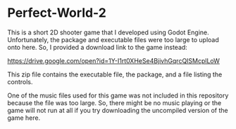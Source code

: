 # Perfect-World-2

This is a short 2D shooter game that I developed using Godot Engine. Unfortunately, the package and executable files were too large to upload onto here. So, I provided a download link to the game instead:

https://drive.google.com/open?id=1Y-I1rt0XHeSe4BjivhGqrcQISMcplLoW

This zip file contains the executable file, the package, and a file listing the controls. 

One of the music files used for this game was not included in this repository because the file was too large. So, there might be no music playing or the game will not run at all if you try downloading the uncompiled version of the game here.
